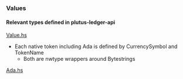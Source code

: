 ### Values
#### Relevant types defined in plutus-ledger-api

[Value.hs](https://github.com/input-output-hk/plutus/blob/master/plutus-ledger-api/src/Plutus/V1/Ledger/Value.hs)
* Each native token including Ada is defined by CurrencySymbol and TokenName
  * Both are nwtype wrappers around Bytestrings

[Ada.hs](https://github.com/input-output-hk/plutus/blob/master/plutus-ledger-api/src/Plutus/V1/Ledger/Ada.hs)
